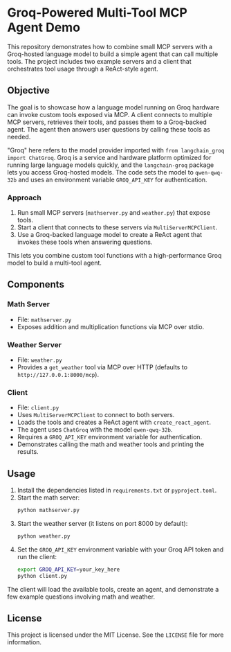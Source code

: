 # Groq-Powered Multi-Tool MCP Agent Demo

This repository demonstrates how to combine small MCP servers with a Groq-hosted
language model to build a simple agent that can call multiple tools. The project
includes two example servers and a client that orchestrates tool usage through a
ReAct-style agent.

## Objective

The goal is to showcase how a language model running on Groq hardware can invoke
custom tools exposed via MCP. A client connects to multiple MCP servers,
retrieves their tools, and passes them to a Groq-backed agent. The agent then
answers user questions by calling these tools as needed.

"Groq" here refers to the model provider imported with `from langchain_groq import ChatGroq`. Groq is a service and hardware platform optimized for running large language models quickly, and the `langchain-groq` package lets you access Groq-hosted models. The code sets the model to `qwen-qwq-32b` and uses an environment variable `GROQ_API_KEY` for authentication.

### Approach

1. Run small MCP servers (`mathserver.py` and `weather.py`) that expose tools.
2. Start a client that connects to these servers via `MultiServerMCPClient`.
3. Use a Groq-backed language model to create a ReAct agent that invokes these tools when answering questions.

This lets you combine custom tool functions with a high-performance Groq model to build a multi-tool agent.

## Components

### Math Server
- File: `mathserver.py`
- Exposes addition and multiplication functions via MCP over stdio.

### Weather Server
- File: `weather.py`
- Provides a `get_weather` tool via MCP over HTTP (defaults to
  `http://127.0.0.1:8000/mcp`).

### Client
- File: `client.py`
- Uses `MultiServerMCPClient` to connect to both servers.
- Loads the tools and creates a ReAct agent with `create_react_agent`.
- The agent uses `ChatGroq` with the model `qwen-qwq-32b`.
- Requires a `GROQ_API_KEY` environment variable for authentication.
- Demonstrates calling the math and weather tools and printing the results.

## Usage

1. Install the dependencies listed in `requirements.txt` or `pyproject.toml`.
2. Start the math server:
   ```bash
   python mathserver.py
   ```
3. Start the weather server (it listens on port 8000 by default):
   ```bash
   python weather.py
   ```
4. Set the `GROQ_API_KEY` environment variable with your Groq API token and run
the client:
   ```bash
   export GROQ_API_KEY=your_key_here
   python client.py
   ```

The client will load the available tools, create an agent, and demonstrate a few
example questions involving math and weather.

## License

This project is licensed under the MIT License. See the `LICENSE` file for
more information.
